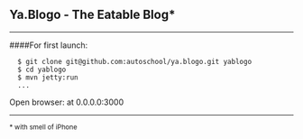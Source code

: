 ## Ya.Blogo - The Eatable Blog*
<hr>
####For first launch:

```
  $ git clone git@github.com:autoschool/ya.blogo.git yablogo
  $ cd yablogo
  $ mvn jetty:run
  ...
```

Open browser: at 0.0.0.0:3000
<hr>
<sup>* with smell of iPhone</sup>
